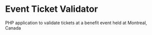 Event Ticket Validator
=============================

PHP application to validate tickets at a benefit event held at Montreal, Canada
